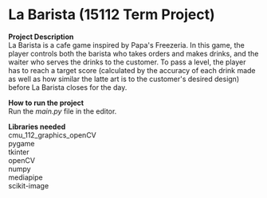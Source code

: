 # La Barista (15112 Term Project)
**Project Description** \
La Barista is a cafe game inspired by Papa's Freezeria. In this game, the player controls both the barista who takes orders and makes drinks, and the waiter who serves the drinks to the customer. To pass a level, the player has to reach a target score (calculated by the accuracy of each drink made as well as how similar the latte art is to the customer's desired design) before La Barista closes for the day.

**How to run the project** \
Run the _main.py_ file in the editor. 

**Libraries needed** \
cmu_112_graphics_openCV \
pygame \
tkinter \
openCV \
numpy \
mediapipe \
scikit-image
